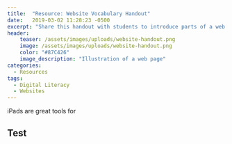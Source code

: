 ```yaml
---
title:  "Resource: Website Vocabulary Handout"
date:   2019-03-02 11:28:23 -0500
excerpt: "Share this handout with students to introduce parts of a web age and other vocabulary."
header:
    teaser: /assets/images/uploads/website-handout.png
    image: /assets/images/uploads/website-handout.png
    color: "#87C426"
    image_description: "Illustration of a web page"
categories:
  - Resources
tags:
  - Digital Literacy
  - Websites
---
```


iPads are great tools for 

## Test